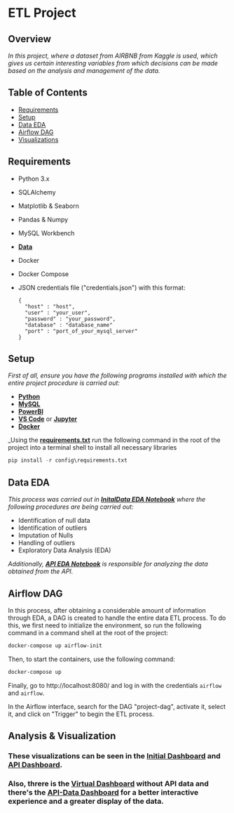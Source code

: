 # ETL Project #
## Overview ##
_In this project, where a dataset from AIRBNB from Kaggle is used, 
which gives us certain interesting variables from which decisions can be made based on the analysis and management of the data._

## Table of Contents ##
- [Requirements](#requirements)
- [Setup](#setup)
- [Data EDA](#data-eda)
- [Airflow DAG](#airflow-dag)
- [Visualizations](#analysis-visualizations)

## Requirements <a name="requirements"></a> ##
- Python 3.x
- SQLAlchemy
- Matplotlib & Seaborn
- Pandas & Numpy
- MySQL Workbench
- **[Data](https://github.com/RJuanJo/etl-project/tree/main/data)**
- Docker
- Docker Compose
- JSON credentials file ("credentials.json") with this format:
  
  ```
  {   
    "host" : "host",
    "user" : "your_user",
    "password" : "your_password",
    "database" : "database_name"
    "port" : "port_of_your_mysql_server"
  }
  ``` 
## Setup <a name="setup"></a> ##
_First of all, 
ensure you have the following programs installed with which the entire project procedure is carried out:_

   - **[Python](https://www.python.org)**
   - **[MySQL](https://www.mysql.com/downloads/)**
   - **[PowerBI](https://powerbi.microsoft.com/es-es/downloads/)**
   - **[VS Code](https://code.visualstudio.com/download)** or **[Jupyter](https://jupyter.org/install)**
   - **[Docker](https://www.docker.com/products/docker-desktop/)**

_Using the **[requirements.txt](https://github.com/RJuanJo/etl-project/blob/main/config/requirements.txt)**
run the following command in the root of the project into a terminal shell to install all necessary libraries

```python
pip install -r config\requirements.txt
```

## Data EDA <a name="data-eda"></a> ##
 
 _This process was carried out in **[InitalData EDA Notebook](https://github.com/RJuanJo/etl-project/blob/main/notebooks/InitialDataEDA.ipynb)** where the following procedures are being carried out:_

- Identification of null data
- Identification of outliers
- Imputation of Nulls
- Handling of outliers
- Exploratory Data Analysis (EDA)

_Additionally, **[API EDA Notebook](https://github.com/RJuanJo/etl-project/blob/main/notebooks/ApiEDA.ipynb)** is responsible for analyzing the data obtained from the API._

## Airflow DAG <a name="airflow-dag"></a> ###

In this process, after obtaining a considerable amount of information through EDA, a DAG is created to handle the entire data ETL process. To do this, we first need to initialize the environment, so run the following command in a command shell at the root of the project:

```bash
docker-compose up airflow-init
```

Then, to start the containers, use the following command:

```bash
docker-compose up
```

Finally, go to http://localhost:8080/ and log in with the credentials `airflow` and `airflow`. 

In the Airflow interface, search for the DAG "project-dag", activate it, select it, and click on "Trigger" to begin the ETL process.

## Analysis & Visualization <a name="analysis-visualizations"></a> ###

### These visualizations can be seen in the **[Initial Dashboard](https://github.com/RJuanJo/etl-project/blob/main/data/documentation/ProJectDB.pdf)** and **[API Dashboard](https://github.com/RJuanJo/etl-project/blob/main/data/documentation/ProjectApiDB.pdf)**.
### Also, threre is the **[Virtual Dashboard](https://app.powerbi.com/view?r=eyJrIjoiODRkOTQxZWYtNTAxOC00OTMyLWJjMGUtNzVjODFmYzNjNGY0IiwidCI6IjY5M2NiZWEwLTRlZjktNDI1NC04OTc3LTc2ZTA1Y2I1ZjU1NiIsImMiOjR9)** without API data and there's the **[API-Data Dashboard](https://app.powerbi.com/view?r=eyJrIjoiZmRhM2IxMmEtMTViZi00ZTlhLWE0MTEtZTRjY2M4OTNjM2M3IiwidCI6IjY5M2NiZWEwLTRlZjktNDI1NC04OTc3LTc2ZTA1Y2I1ZjU1NiIsImMiOjR9)** for a better interactive experience and a greater display of the data.
